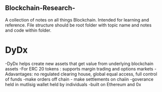 ## Blockchain-Research-
A collection of notes on all things Blockchain. Intended for learning and reference. 
File structure should be root folder with topic name and notes and code within folder. 


# DyDx
  -DyDx helps create new assets that get value from underlying blockchain assets
  -For ERC 20 tokens : supports margin trading and options markets
  -Adavantages: no regulated clearing house, global equal access, full control of funds
  -make orders off chain - make settlements on chaiin 
  -goverance held in mutlisig wallet held by individuals 
  -built on Ethereum and 0x
